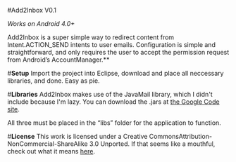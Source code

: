 #Add2Inbox V0.1

_Works on Android 4.0+_


Add2Inbox is a super simple way to redirect content from Intent.ACTION_SEND intents to user emails. Configuration is simple and straightforward, and only requires the user to accept the permission request from Android’s AccountManager.**


#**Setup**
Import the project into Eclipse, download and place all neccessary libraries, and done. Easy as pie. 


#**Libraries**
Add2Inbox makes use of the JavaMail library, which I didn't include because I'm lazy. You can download the .jars at [the Google Code site](https://code.google.com/p/javamail-android/downloads/list). 

All three must be placed in the “libs” folder for the application to function. 

#**License**
This work is licensed under a Creative CommonsAttribution-NonCommercial-ShareAlike 3.0 Unported. If that seems like a mouthful, check out what it means [here](http://creativecommons.org/licenses/by-nc-sa/3.0/).
